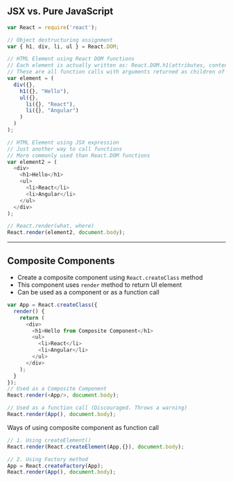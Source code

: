 ## JSX vs. Pure JavaScript

```js
var React = require('react');

// Object destructuring assignment
var { h1, div, li, ul } = React.DOM;

// HTML Element using React DOM functions
// Each element is actually written as: React.DOM.h1(attributes, content)
// These are all function calls with arguments returned as children of that element
var element = (
  div({},
    h1({}, "Hello"),
    ul({},
      li({}, "React"),
      li({}, "Angular")
    )
  )
);

// HTML Element using JSX expression
// Just another way to call functions
// More commonly used than React.DOM functions
var element2 = (
  <div>
    <h1>Hello</h1>
    <ul>
      <li>React</li>
      <li>Angular</li>
    </ul>
  </div>
);

// React.render(what, where)
React.render(element2, document.body);
```
------------------------------------------

## Composite Components
- Create a composite component using `React.createClass` method
- This component uses `render` method to return UI element
- Can be used as a component or as a function call

```js
var App = React.createClass({
  render() {
    return (
      <div>
        <h1>Hello from Composite Component</h1>
        <ul>
          <li>React</li>
          <li>Angular</li>
        </ul>
      </div>
    );
  }
});
// Used as a Composite Component
React.render(<App/>, document.body);

// Used as a function call (Discouraged. Throws a warning)
React.render(App(), document.body);
```

Ways of using composite component as function call
```js
// 1. Using createElement()
React.render(React.createElement(App,{}), document.body);

// 2. Using Factory method
App = React.createFactory(App);
React.render(App(), document.body);
```
